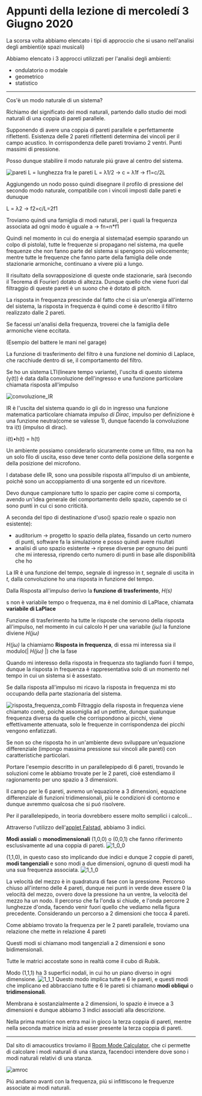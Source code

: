 # Appunti della lezione di mercoledí 3 Giugno 2020

La scorsa volta abbiamo elencato i tipi di approccio che si usano nell'analisi degli ambienti(e spazi musicali)

Abbiamo elencato i 3 approcci utilizzati per l'analisi degli ambienti:

- ondulatorio o modale
- geometrico
- statistico
____
Cos'è un modo naturale di un sistema?

Richiamo del significato dei modi naturali, partendo dallo studio dei modi naturali di una coppia di pareti parallele.

Supponendo di avere una coppia di pareti parallele e perfettamente riflettenti.
Esistenza delle 2 pareti riflettenti determina dei vincoli per il campo acustico.
In corrispondenza delle pareti troviamo 2 ventri. Punti massimi di pressione.

Posso dunque stabilire il modo naturale piú grave al centro del sistema.

![pareti](pareti.png)
L = lunghezza fra le pareti
L = λ1/2 -> c = λ1f -> f1=c/2L

Aggiungendo un nodo posso quindi disegnare il profilo di pressione del secondo modo naturale, compatibile con i vincoli imposti dalle pareti e dunuque

L = λ2 -> f2=c/L=2f1

Troviamo quindi una famiglia di modi naturali, per i quali la frequenza associata ad ogni modo è uguale a -> fn=n*f1

Quindi nel momento in cui do energia al sistema(ad esempio sparando un colpo di pistola), tutte le frequenze si propagano nel sistema, ma quelle frequenze che non fanno parte del sistema si spengono piú velocemente; mentre tutte le frequenze che fanno parte della famiglia delle onde stazionarie armoniche, continuano a vivere piú a lungo.

Il risultato della sovrapposizione di queste onde stazionarie, sarà (secondo il Teorema di Fourier) dotato di altezza. Dunque quello che viene fuori dal filtraggio di queste pareti è un suono che è dotato di pitch.

La risposta in frequenza prescinde dal fatto che ci sia un'energia all'interno del sistema, la risposta in frequenza è quindi come è descritto il filtro realizzato dalle 2 pareti.

Se facessi un'analisi della frequenza, troverei che la famiglia delle armoniche viene eccitata.

(Esempio del battere le mani nel garage)

La funzione di trasferimento del filtro è una funzione nel dominio di Laplace, che racchiude dentro di se, il comportamento del filtro.

Se ho un sistema LTI(lineare tempo variante), l'uscita di questo sistema (y(t)) è data dalla convoluzione dell'ingresso e una funzione particolare chiamata risposta all'impulso

![convoluzione_IR](convoluzione_IR.png)

IR è l'uscita del sistema quando io gli do in ingresso una funzione matematica particolare chiamata _impulso di Dirac_, impulso per definizione è una funzione neutra(come se valesse 1), dunque facendo la convoluzione tra i(t) (impulso di dirac).

i(t)•h(t) = h(t)

Un ambiente possiamo considerarlo sicuramente come un filtro, ma non ha un solo filo di uscita, esso deve tener conto della posizione della sorgente e della posizione del microfono.

I database delle IR, sono una possibile risposta all'impulso di un ambiente, poichè sono un accoppiamento di una sorgente ed un ricevitore.

Devo dunque campionare tutto lo spazio per capire come si comporta, avendo un'idea generale del comportamento dello spazio, capendo se ci sono punti in cui ci sono criticità.

A seconda del tipo di destinazione d'uso() spazio reale o spazio non esistente):
- auditorium -> progetto lo spazio della platea, fissando un certo numero di punti, software fa la simulazione e posso quindi avere risultati
- analisi di uno spazio esistente -> riprese diverse per ognuno dei punti che mi interessa, riprendo certo numero di punti in base alle disponibilità che ho

La IR è una funzione del tempo, segnale di ingresso in _t_, segnale di uscita in _t_,  dalla convoluzione ho una risposta in funzione del tempo.

Dalla Risposta all'impulso derivo la **funzione di trasferimento**, _H(s)_

s non è variabile tempo o frequenza, ma è nel dominio di LaPlace, chiamata **variabile di LaPlace**

Funzione di trasferimento ha tutte le risposte che servono della risposta all'impulso, nel momento in cui calcolo H per una variabile _(jω)_ la funzione diviene _H(jω)_

_H(jω)_ la chiamiamo **Risposta in frequenza**, di essa mi interessa sia il modulo(| _H(jω)_ |) che la fase

Quando mi interesso della risposta in frequenza sto tagliando fuori il tempo, dunque la risposta in frequenza è rappresentativa solo di un momento nel tempo in cui un sistema si è assestato.

Se dalla risposta all'impulso mi ricavo la risposta in frequenza mi sto occupando della parte stazionaria del sistema.

![risposta_frequenza_comb](risposta_frequenza_comb.png)
Filtraggio della risposta in frequenza viene chiamato _comb_, poichè assomiglia ad un pettine, dunque qualunque frequenza diversa da quelle che corrispondono ai picchi, viene effettivamente attenuata, solo le frequenze in corrispondenza dei picchi vengono enfatizzati.

Se non so che risposta ho in un'ambiente devo sviluppare un'equazione differenziale (impongo massima pressione sui vincoli alle pareti) con caratteristiche particolari.

Portare l'esempio descritto in un parallelepipedo di 6 pareti, trovando le soluzioni come le abbiamo trovate per le 2 pareti, cioè estendiamo il ragionamento per uno spazio a 3 dimensioni.

Il campo per le 6 pareti, avremo un'equazione a 3 dimensioni, equazione differenziale di funzioni tridimensionali, piú le condizioni di contorno e dunque avremmo qualcosa che si puó risolvere.

Per il parallelepipedo, in teoria dovrebbero essere molto semplici i calcoli...

Attraverso l'utilizzo dell'[applet Falstad](https://www.falstad.com/modebox/), abbiamo 3 indici.

**Modi assiali** o **monodimensionali** (1,0,0) o (0,0,1) che fanno riferimento esclusivamente ad una coppia di pareti.
![1_0_0](1_0_0.png)

(1,1,0), in questo caso sto implicando due indici e dunque 2 coppie di pareti, **modi tangenziali** e sono modi a due dimensioni, ognuno di questi modi ha una sua frequenza associata.
![1_1_0](1_1_0.png)

La velocità del mezzo è in quadratura di fase con la pressione.
Percorso chiuso all'interno delle 4 pareti, dunque nei punti in verde deve essere 0 la velocità del mezzo, ovvero dove la pressione ha un ventre, la velocità del mezzo ha un nodo.
Il percorso che fa l'onda si chiude, e l'onda percorre 2 lunghezze d'onda, facendo venir fuori quello che vediamo nella figura precedente. Considerando un percorso a 2 dimensioni che tocca 4 pareti.

Come abbiamo trovato la frequenza per le 2 pareti parallele, troviamo una relazione che mette in relazione 4 pareti

Questi modi si chiamano modi tangenziali a 2 dimensioni e sono bidimensionali.

Tutte le matrici accostate sono in realtà come il cubo di Rubik.

Modo (1,1,1) ha 3 superfici nodali, in cui ho un piano diverso in ogni dimensione.
![1_1_1](1_1_1.png)
Questo modo implica tutte e 6 le pareti, e questi modi che implicano ed abbracciano tutte e 6 le pareti si chiamano **modi obliqui** o **tridimensionali**.

Membrana è sostanzialmente a 2 dimensioni, lo spazio è invece a 3 dimensioni e dunque abbiamo 3 indici associati alla descrizione.

Nella prima matrice non entra mai in gioco la terza coppia di pareti, mentre nella seconda matrice inizia ad esser presente la terza coppia di pareti.

_________
Dal sito di amacoustics troviamo il [Room Mode Calculator](https://amcoustics.com/tools/amroc?l=500&w=700&h=300&fo=200&fu=21&r60=0.6), che ci permette di calcolare i modi naturali di una stanza, facendoci intendere dove sono i modi naturali relativi di una stanza.

![amroc](amroc.png)

Piú andiamo avanti con la frequenza, piú si infittiscono le frequenze associate ai modi naturali.
